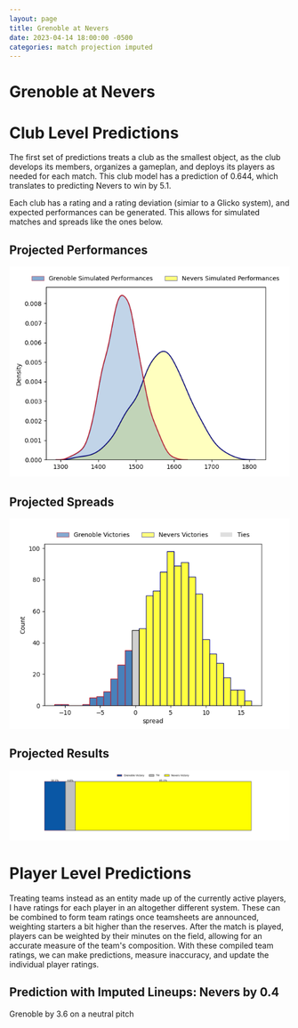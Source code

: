 ```yaml
---  
layout: page  
title: Grenoble at Nevers  
date: 2023-04-14 18:00:00 -0500  
categories: match projection imputed  
---
```

# Grenoble at Nevers

# Club Level Predictions


The first set of predictions treats a club as the smallest object, as the club develops its members, organizes a gameplan, and deploys its players as needed for each match. This club model has a prediction of 0.644, which translates to predicting Nevers to win by 5.1.

Each club has a rating and a rating deviation (simiar to a Glicko system), and expected performances can be generated. This allows for simulated matches and spreads like the ones below.
## Projected Performances


![Projected Performances](plots/performances_2023-04-14-Nevers-Grenoble.png)
## Projected Spreads


![Projected Spreads](plots/spreads_2023-04-14-Nevers-Grenoble.png)
## Projected Results


![Projected Results](plots/resultbar_2023-04-14-Nevers-Grenoble.png)
# Player Level Predictions


Treating teams instead as an entity made up of the currently active players, I have ratings for each player in an altogether different system. These can be combined to form team ratings once teamsheets are announced, weighting starters a bit higher than the reserves. After the match is played, players can be weighted by their minutes on the field, allowing for an accurate measure of the team's composition. With these compiled team ratings, we can make predictions, measure inaccuracy, and update the individual player ratings.
## Prediction with Imputed Lineups: Nevers by 0.4


Grenoble by 3.6 on a neutral pitch

